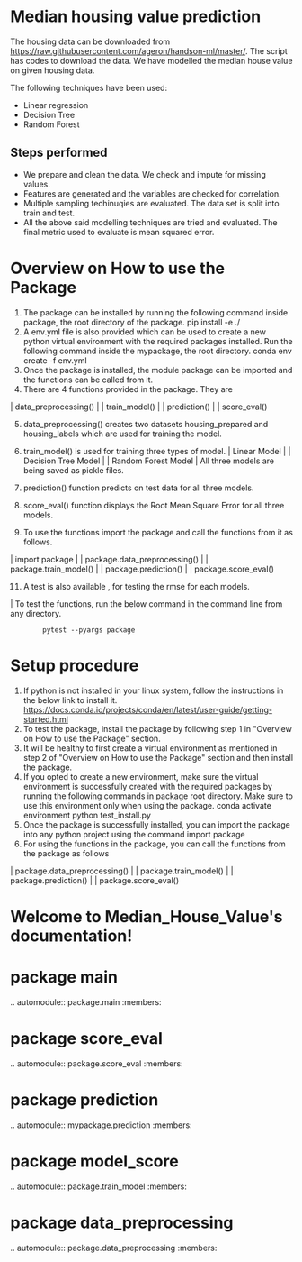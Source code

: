 # Median housing value prediction

The housing data can be downloaded from https://raw.githubusercontent.com/ageron/handson-ml/master/. The script has codes to download the data. We have modelled the median house value on given housing data. 

The following techniques have been used: 

 - Linear regression
 - Decision Tree
 - Random Forest

## Steps performed
 - We prepare and clean the data. We check and impute for missing values.
 - Features are generated and the variables are checked for correlation.
 - Multiple sampling techinuqies are evaluated. The data set is split into train and test.
 - All the above said modelling techniques are tried and evaluated. The final metric used to evaluate is mean squared error.

Overview on How to use the Package
==================================

1. The package can be installed by running the following command inside package, the root directory of the package.
            pip install -e ./
2. A env.yml file is also provided which can be used to create a new python virtual environment with the required packages installed. Run the following command inside the mypackage, the root directory.
            conda env create -f env.yml
3. Once the package is installed, the module package can be imported and the functions can be called from it.
4. There are 4 functions provided in the package. They are

  | data_preprocessing()
  |
  | train_model()
  |
  | prediction()
  |
  | score_eval()

5. data_preprocessing() creates two datasets housing_prepared and housing_labels which are used for training the model.

6. train_model() is used for training three types of model.
   | Linear Model
   |
   | Decision Tree Model
   |
   | Random Forest Model
   |
   All three models are being saved as pickle files.

7. prediction() function predicts on test data for all three models.

8. score_eval() function displays the Root Mean Square Error for all three models.

9. To use the functions import the package and call the functions from it as follows.

  | import package
  |
  | package.data_preprocessing()
  |
  | package.train_model()
  |
  | package.prediction()
  |
  | package.score_eval()

11. A test is also available , for testing the rmse for each models.

  | To test the functions, run the below command in the command line from any directory.

            pytest --pyargs package

Setup procedure
===============

1. If python is not installed in your linux system, follow the instructions in the below link to install it.
   https://docs.conda.io/projects/conda/en/latest/user-guide/getting-started.html
2. To test the package, install the package by following step 1 in "Overview on How to use the Package" section.
3. It will be healthy to first create a virtual environment as mentioned in step 2 of "Overview on How to use the Package" section and then install the package.
4. If you opted to create a new environment, make sure the virtual environment is successfully created with the required packages by running the following commands in package root directory. Make sure to use this environment only when using the package.
            conda activate environment
            python test_install.py
5. Once the package is successfully installed, you can import the package into any python project using the command
            import package
6. For using the functions in the package, you can call the functions from the package as follows

  | package.data_preprocessing()
  |
  | package.train_model()
  |
  | package.prediction()
  |
  | package.score_eval()

Welcome to Median_House_Value's documentation!
==============================================

package main
==============
.. automodule:: package.main
   :members:

package score_eval
===============
.. automodule:: package.score_eval
   :members:

package prediction
====================
.. automodule:: mypackage.prediction
   :members:

package model_score
=====================
.. automodule:: package.train_model
   :members:

package data_preprocessing
====================
.. automodule:: package.data_preprocessing
   :members:


